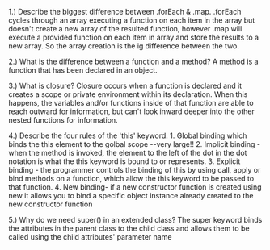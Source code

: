 1.) Describe the biggest difference between .forEach & .map.
        .forEach cycles through an array executing a function on each item in the array but doesn't create a new array of the resulted function, however 
        .map will execute a provided function on each item in array and store the results to a new array. 
        So the array creation is the ig difference between the two.

2.) What is the difference between a function and a method?
        A method is a function that has been declared in an object. 


3.) What is closure?
        Closure occurs when a function is declared and it creates a scope or private environment within its declaration. When this happens, the variables
        and/or functions inside of that function are able to reach outward for information, but can't look inward deeper into the other nested functions for information.

4.) Describe the four rules of the 'this' keyword.
        1. Global binding which binds the this element to the golbal scope --very large!!
        2. Implicit binding - when the method is invoked, the element to the left of the dot in the dot notation is what the this keyword is bound to or represents.
        3. Explicit binding - the programmer controls the binding of this by using call, apply or bind methods on a function, which allow the this keyword to be passed to that function.
        4. New binding- if a new constructor function is created using new it allows you to bind a specific object instance already created to the new constructor function

5.) Why do we need super() in an extended class?
        The super keyword binds the attributes in the parent class to the child class and allows them to be called using the child attributes' parameter name
